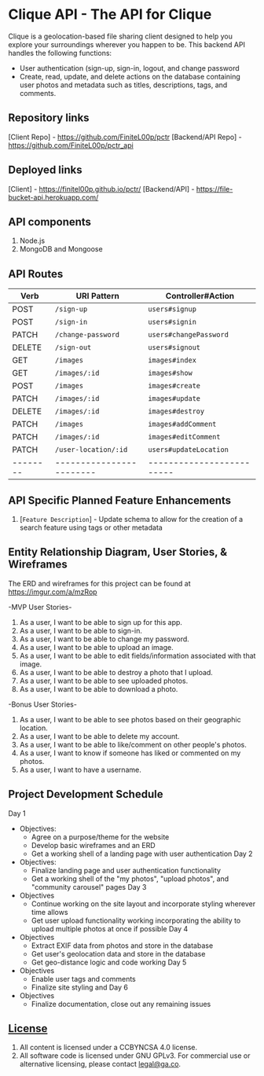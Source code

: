 # Clique API - The API for Clique
Clique is a geolocation-based file sharing client designed to help you explore your surroundings wherever you happen to be.  This backend API handles the following functions:
  - User authentication (sign-up, sign-in, logout, and change password
  - Create, read, update, and delete actions on the database containing user photos and metadata such as titles, descriptions, tags, and comments.

## Repository links
[Client Repo] - https://github.com/FiniteL00p/pctr
[Backend/API Repo] - https://github.com/FiniteL00p/pctr_api

## Deployed links
[Client] - https://finitel00p.github.io/pctr/
[Backend/API] - https://file-bucket-api.herokuapp.com/

## API components
1. Node.js
2. MongoDB and Mongoose

## API Routes
| Verb   | URI Pattern            | Controller#Action       |
|--------|------------------------|-------------------------|
| POST   | `/sign-up`             | `users#signup`          |
| POST   | `/sign-in`             | `users#signin`          |
| PATCH  | `/change-password`     | `users#changePassword`  |
| DELETE | `/sign-out`            | `users#signout`         |
| GET    | `/images`              | `images#index`          |
| GET    | `/images/:id`          | `images#show`           |
| POST   | `/images`              | `images#create`         |
| PATCH  | `/images/:id`          | `images#update`         |
| DELETE | `/images/:id`          | `images#destroy`        |
| PATCH  | `/images`              | `images#addComment`     |
| PATCH  | `/images/:id`          | `images#editComment`    |
| PATCH  | `/user-location/:id`   | `users#updateLocation`  |
|--------|------------------------|-------------------------|

## API Specific Planned Feature Enhancements

1. [`Feature Description`] - Update schema to allow for the creation of a search feature using tags or other metadata

## Entity Relationship Diagram, User Stories, & Wireframes
The ERD and wireframes for this project can be found at https://imgur.com/a/mzRop

-MVP User Stories-
1. As a user, I want to be able to sign up for this app.
2. As a user, I want to be able to sign-in.
3. As a user, I want to be able to change my password.
4. As a user, I want to be able to upload an image.
5. As a user, I want to be able to edit fields/information associated with that image.
6. As a user, I want to be able to destroy a photo that I upload.
7. As a user, I want to be able to see uploaded photos.
8. As a user, I want to be able to download a photo.

-Bonus User Stories-
1. As a user, I want to be able to see photos based on their geographic location.
2. As a user, I want to be able to delete my account.
3. As a user, I want to be able to like/comment on other people's photos.
4. As a user, I want to know if someone has liked or commented on my photos.
5. As a user, I want to have a username.

## Project Development Schedule
Day 1
  * Objectives:
    - Agree on a purpose/theme for the website
    - Develop basic wireframes and an ERD
    - Get a working shell of a landing page with user authentication
Day 2
  * Objectives:
    - Finalize landing page and user authentication functionality
    - Get a working shell of the "my photos", "upload photos", and "community carousel" pages
Day 3
  * Objectives
    - Continue working on the site layout and incorporate styling wherever time allows
    - Get user upload functionality working incorporating the ability to upload multiple photos at once if possible
Day 4
  * Objectives
    - Extract EXIF data from photos and store in the database
    - Get user's geolocation data and store in the database
    - Get geo-distance logic and code working
Day 5
  * Objectives
    - Enable user tags and comments
    - Finalize site styling and
Day 6
  * Objectives
    - Finalize documentation, close out any remaining issues

## [License](LICENSE)

1.  All content is licensed under a CC­BY­NC­SA 4.0 license.
1.  All software code is licensed under GNU GPLv3. For commercial use or
    alternative licensing, please contact legal@ga.co.
